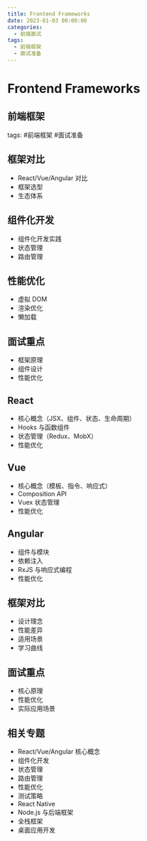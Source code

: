 ```yaml
---
title: Frontend Frameworks
date: 2023-01-03 00:00:00
categories:
  - 前端面试
tags: 
  - 前端框架
  - 面试准备
---
```


# Frontend Frameworks
## 前端框架
tags: #前端框架 #面试准备

## 框架对比
- React/Vue/Angular 对比
- 框架选型
- 生态体系

## 组件化开发
- 组件化开发实践
- 状态管理
- 路由管理

## 性能优化
- 虚拟 DOM
- 渲染优化
- 懒加载

## 面试重点
- 框架原理
- 组件设计
- 性能优化

## React
- 核心概念（JSX、组件、状态、生命周期）
- Hooks 与函数组件
- 状态管理（Redux、MobX）
- 性能优化

## Vue
- 核心概念（模板、指令、响应式）
- Composition API
- Vuex 状态管理
- 性能优化

## Angular
- 组件与模块
- 依赖注入
- RxJS 与响应式编程
- 性能优化

## 框架对比
- 设计理念
- 性能差异
- 适用场景
- 学习曲线

## 面试重点
- 核心原理
- 性能优化
- 实际应用场景

## 相关专题
- React/Vue/Angular 核心概念
- 组件化开发
- 状态管理
- 路由管理
- 性能优化
- 测试策略
- React Native
- Node.js 与后端框架
- 全栈框架
- 桌面应用开发
